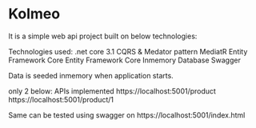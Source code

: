 # Kolmeo
It is a simple web api project built on below technologies:

Technologies used:
.net core 3.1
CQRS & Medator pattern
MediatR
Entity Framework Core
Entity Framework Core Inmemory Database
Swagger

Data is seeded inmemory when application starts.

only 2 below: APIs implemented
https://localhost:5001/product
https://localhost:5001/product/1

Same can be tested using swagger on 
https://localhost:5001/index.html
